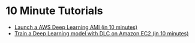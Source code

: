 # 10 Minute Tutorials<a name="tutorial-10min"></a>
+ [Launch a AWS Deep Learning AMI \(in 10 minutes\)](https://aws.amazon.com/getting-started/tutorials/get-started-dlami/)
+ [Train a Deep Learning model with DLC on Amazon EC2 \(in 10 minutes\)](https://aws.amazon.com/getting-started/tutorials/train-deep-learning-model-aws-ec2-containers/)